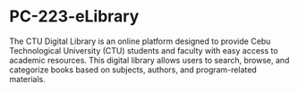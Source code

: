 # PC-223-eLibrary
The CTU Digital Library is an online platform designed to provide Cebu Technological University (CTU) students and faculty with easy access to academic resources. This digital library allows users to search, browse, and categorize books based on subjects, authors, and program-related materials.
